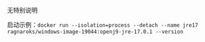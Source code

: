 无特别说明

启动示例：`docker run --isolation=process --detach --name jre17 ragnaroks/windows-image-19044:openj9-jre-17.0.1 --version`